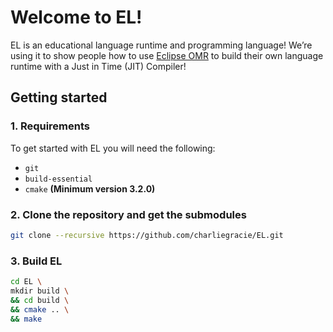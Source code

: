 # Welcome to EL!

EL is an educational language runtime and programming language! We’re using it to show people how to use [Eclipse OMR] to build their own language runtime with a Just in Time (JIT) Compiler!

[Eclipse OMR]: https://github.com/eclipse/omr

## Getting started

### 1. Requirements

To get started with EL you will need the following:

* `git`
* `build-essential`
* `cmake` **(Minimum version 3.2.0)**

### 2. Clone the repository and get the submodules

```sh
git clone --recursive https://github.com/charliegracie/EL.git
```

### 3. Build EL

```sh
cd EL \
mkdir build \
&& cd build \
&& cmake .. \
&& make
```
